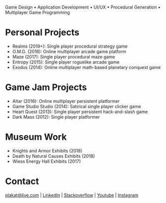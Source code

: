 Game Design • Application Development • UI/UX • Procedural Generation • Multiplayer Game Programming

# Personal Projects
- Realms (2019+): Single player procedural strategy game
- O.M.G. (2018): Online multiplayer arcade game platform
- Maze (2017): Single player procedural maze game
- Entropy (2015): Single player roguelike arcade game
- Exodus (2014): Online multiplayer math-based planetary conquest game

# Game Jam Projects
- Altar (2016): Online multiplayer persistent platformer
- Game Studio Studio (2014): Satirical single player clicker game
- Heart Quest (2013): Single player persistent hack-and-slash game
- Dark Mass (2012): Single player platformer

# Museum Work
- Knights and Armor Exhibits (2018)
- Death by Natural Causes Exhibits (2018)
- Wiess Energy Hall Exhibits (2017)

# Contact
[plakat@live.com](mailto:plakat@live.com) | [LinkedIn](https://de.linkedin.com/in/olin-kirkland-10483078) | [Stackoverflow](https://stackoverflow.com/users/1546303/olin-kirkland) | [Youtube](https://www.youtube.com/channel/UCQJs4jEQVMZvDo2bLqitW3A) | [Instagram](https://www.instagram.com/olinkirkland/?hl=en)
